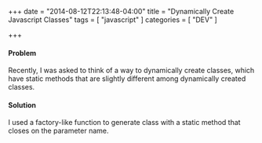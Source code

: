+++
date            = "2014-08-12T22:13:48-04:00"
title           = "Dynamically Create Javascript Classes"
tags            = [ "javascript" ]
categories      = [ "DEV" ] 

+++
#### Problem

Recently, I was asked to think of a way to dynamically create classes, which have static methods that are slightly different among dynamically created classes.

#### Solution
<script src="https://gist.github.com/kennethzfeng/c9d65c3b736c787414b5.js"></script>
I used a factory-like function to generate class with a static method that closes on the parameter name.
